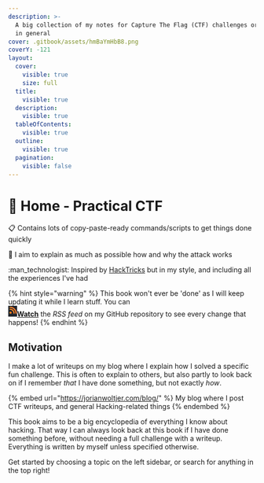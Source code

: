 ```yaml
---
description: >-
  A big collection of my notes for Capture The Flag (CTF) challenges or Hacking
  in general
cover: .gitbook/assets/hmBaYmHbB8.png
coverY: -121
layout:
  cover:
    visible: true
    size: full
  title:
    visible: true
  description:
    visible: true
  tableOfContents:
    visible: true
  outline:
    visible: true
  pagination:
    visible: false
---
```


# 🚩 Home - Practical CTF

:clipboard:  Contains lots of copy-paste-ready commands/scripts to get things done quickly

:brain:  I aim to explain as much as possible how and why the attack works

:man\_technologist:  Inspired by [HackTricks](https://book.hacktricks.xyz/welcome/readme) but in my style, and including all the experiences I've had

{% hint style="warning" %}
This book won't ever be 'done' as I will keep updating it while I learn stuff. You can \
![](<.gitbook/assets/image (2) (1) (1).png>)[**Watch**](https://github.com/JorianWoltjer/practical-ctf/commits/main.atom) the _RSS feed_ on my GitHub repository to see every change that happens!
{% endhint %}

## Motivation

I make a lot of writeups on my blog where I explain how I solved a specific fun challenge. This is often to explain to others, but also partly to look back on if I remember _that_ I have done something, but not exactly _how_.&#x20;

{% embed url="https://jorianwoltjer.com/blog/" %}
My blog where I post CTF writeups, and general Hacking-related things
{% endembed %}

This book aims to be a big encyclopedia of everything I know about hacking. That way I can always look back at this book if I have done something before, without needing a full challenge with a writeup. Everything is written by myself unless specified otherwise.

Get started by choosing a topic on the left sidebar, or search for anything in the top right!
